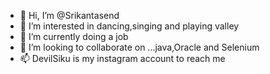 - 👋 Hi, I’m @Srikantasend
- 👀 I’m interested in dancing,singing and playing valley
- 🌱 I’m currently doing a job 
- 💞️ I’m looking to collaborate on ...java,Oracle and Selenium
- 📫 DevilSiku is my instagram account to reach me

<!---
Srikantsend/Srikantsend is a ✨ special ✨ repository because its `README.md` (this file) appears on your GitHub profile.
You can click the Preview link to take a look at your changes.
--->
